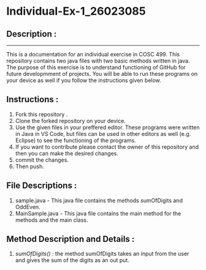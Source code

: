 # Individual-Ex-1_26023085
## Description :
---
This is a documentation for an individual exercise in COSC 499. This repository contains two java files with two basic methods written in java. The purpose of this exercise is to understand functioning of GitHub for future developmment of projects. You will be able to run these programs on your device as well if you follow the instructions given below.

## Instructions :
1. Fork this repository .
2. Clone the forked repository on your device.
3. Use the given files in your preffered editor. These programs were written in Java in VS Code, but files can be used in other editors as well (e.g. Eclipse) to see the functioning of the programs.
4. If you want to contribute please contact the owner of this repository and then you can make the desired changes.
5. commit the changes.
6. Then push.

## File Descriptions :
1. sample.java - This java file contains the methods sumOfDigits and OddEven. 
2. MainSample.java - This java file contains the main method for the methods and the main class.

## Method Description and Details :
1. *sumOfDigits()* : the method sumOfDigits takes an input from the user and gives the sum of the digits as an out put.
